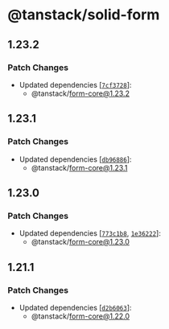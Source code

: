 # @tanstack/solid-form

## 1.23.2

### Patch Changes

- Updated dependencies [[`7cf3728`](https://github.com/TanStack/form/commit/7cf3728a7b75e077802b427db2a387e36b23682a)]:
  - @tanstack/form-core@1.23.2

## 1.23.1

### Patch Changes

- Updated dependencies [[`db96886`](https://github.com/TanStack/form/commit/db96886a8bf9d3d944bf09fc050b4c2c4b514851)]:
  - @tanstack/form-core@1.23.1

## 1.23.0

### Patch Changes

- Updated dependencies [[`773c1b8`](https://github.com/TanStack/form/commit/773c1b8d9e1b82b5403633691de22f1a1e188d4f), [`1e36222`](https://github.com/TanStack/form/commit/1e362224d3086f67d8a49839d196edd7aa78c04d)]:
  - @tanstack/form-core@1.23.0

## 1.21.1

### Patch Changes

- Updated dependencies [[`d2b6063`](https://github.com/TanStack/form/commit/d2b6063c0fc5406235f8be5462c19497717dfd0d)]:
  - @tanstack/form-core@1.22.0
